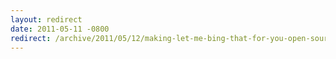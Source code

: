 ```yaml
---
layout: redirect
date: 2011-05-11 -0800
redirect: /archive/2011/05/12/making-let-me-bing-that-for-you-open-source.aspx/
---
```

